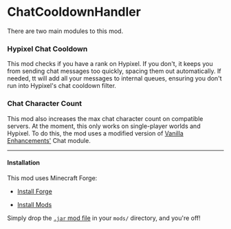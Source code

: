 # ChatCooldownHandler

There are two main modules to this mod.

### Hypixel Chat Cooldown

This mod checks if you have a rank on Hypixel. If you don't, it keeps you from sending chat messages too quickly, spacing them out automatically. If needed, tt will add all your messages to internal queues, ensuring you don't run into Hypixel's chat cooldown filter.

### Chat Character Count

This mod also increases the max chat character count on compatible servers. At the moment, this only works on single-player worlds and Hypixel. To do this, the mod uses a modified version of [Vanilla Enhancements'](https://www.curseforge.com/minecraft/mc-mods/vanilla-enhancements) Chat module.

___ 

#### Installation

This mod uses Minecraft Forge:

 - [Install Forge](https://apexminecrafthosting.com/how-to-install-forge-client-side/)

 - [Install Mods](https://apexminecrafthosting.com/how-to-install-mods-on-forge/)
 
Simply drop the [`.jar` mod file](https://github.com/TheKingElessar/ChatCooldownManager/releases/) in your `mods/` directory, and you're off!